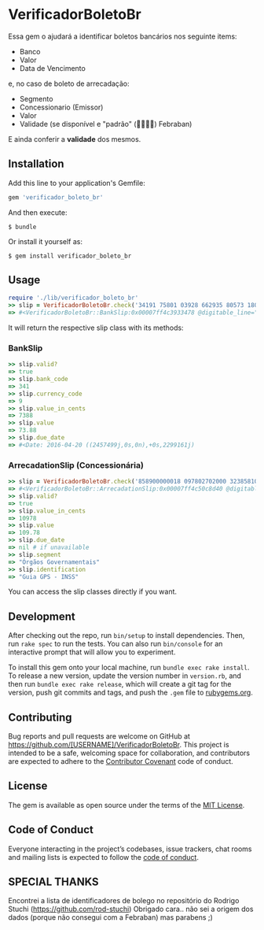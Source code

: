 # VerificadorBoletoBr

Essa gem o ajudará a identificar boletos bancários nos seguinte items:
* Banco
* Valor
* Data de Vencimento

e, no caso de boleto de arrecadação:
* Segmento
* Concessionario (Emissor)
* Valor
* Validade (se disponível e "padrão" (🤣🤣🤣🤣) Febraban)

E ainda conferir a **validade** dos mesmos.

## Installation

Add this line to your application's Gemfile:

```ruby
gem 'verificador_boleto_br'
```

And then execute:

    $ bundle

Or install it yourself as:

    $ gem install verificador_boleto_br

## Usage

````ruby
require './lib/verificador_boleto_br'
>> slip = VerificadorBoletoBr.check('34191 75801 03928 662935 80573 180009 4 67700000007388')
=> #<VerificadorBoletoBr::BankSlip:0x00007ff4c3933478 @digitable_line="34191 75801 03928 662935 80573 180009 4 67700000007388">
````
It will return the respective slip class with its methods:

### BankSlip

````ruby
>> slip.valid?
=> true
>> slip.bank_code
=> 341
>> slip.currency_code 
=> 9
>> slip.value_in_cents
=> 7388
>> slip.value
=> 73.88
>> slip.due_date
=> #<Date: 2016-04-20 ((2457499j,0s,0n),+0s,2299161j)
````

### ArrecadationSlip (Concessionária)

````ruby
>> slip = VerificadorBoletoBr.check('858900000018 097802702000 323858108001 011520190292')
=> #<VerificadorBoletoBr::ArrecadationSlip:0x00007ff4c50c8d40 @digitable_line="858900000018 097802702000 323858108001 011520190292", @errors=[]>
>> slip.valid?
=> true
>> slip.value_in_cents
=> 10978
>> slip.value
=> 109.78
>> slip.due_date
=> nil # if unavailable
>> slip.segment
=> "Órgãos Governamentais"
>> slip.identification
=> "Guia GPS - INSS"
````

You can access the slip classes directly if you want.

## Development

After checking out the repo, run `bin/setup` to install dependencies. Then, run `rake spec` to run the tests. You can also run `bin/console` for an interactive prompt that will allow you to experiment.

To install this gem onto your local machine, run `bundle exec rake install`. To release a new version, update the version number in `version.rb`, and then run `bundle exec rake release`, which will create a git tag for the version, push git commits and tags, and push the `.gem` file to [rubygems.org](https://rubygems.org).

## Contributing

Bug reports and pull requests are welcome on GitHub at https://github.com/[USERNAME]/VerificadorBoletoBr. This project is intended to be a safe, welcoming space for collaboration, and contributors are expected to adhere to the [Contributor Covenant](http://contributor-covenant.org) code of conduct.

## License

The gem is available as open source under the terms of the [MIT License](https://opensource.org/licenses/MIT).

## Code of Conduct

Everyone interacting in the project’s codebases, issue trackers, chat rooms and mailing lists is expected to follow the [code of conduct](https://github.com/[USERNAME]/VerificadorBoletoBr/blob/master/CODE_OF_CONDUCT.md).

## SPECIAL THANKS

Encontrei a lista de identificadores de bolego no repositório do Rodrigo Stuchi (https://github.com/rod-stuchi)
Obrigado cara.. não sei a origem dos dados (porque não consegui com a Febraban) mas parabens ;)